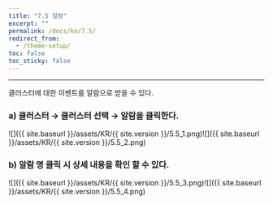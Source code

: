 ```yaml
---
title: "7.5 알람"
excerpt: ""
permalink: /docs/ko/7.5/
redirect_from:
  - /theme-setup/
toc: false
toc_sticky: false
---
```


---
클러스터에 대한 이벤트를 알람으로 받을 수 있다.

### a\) 클러스터 → 클러스터 선택 → 알람을 클릭한다.
![]({{ site.baseurl }}/assets/KR/{{ site.version }}/5.5_1.png)![]({{ site.baseurl }}/assets/KR/{{ site.version }}/5.5_2.png)

### b\) 알람 명 클릭 시 상세 내용을 확인 할 수 있다.
![]({{ site.baseurl }}/assets/KR/{{ site.version }}/5.5_3.png)![]({{ site.baseurl }}/assets/KR/{{ site.version }}/5.5_4.png)
